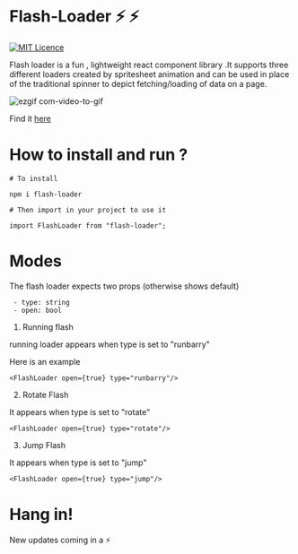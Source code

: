  # Flash-Loader ⚡️ ⚡️

[![MIT Licence](https://badges.frapsoft.com/os/mit/mit.png?v=103)](https://opensource.org/licenses/mit-license.php)

Flash loader is a fun , lightweight react component library .It supports three different loaders created by spritesheet animation and can be used in place of the traditional spinner to depict fetching/loading of data on a page.

![ezgif com-video-to-gif](https://user-images.githubusercontent.com/20151526/52904692-8ebef900-3255-11e9-83e4-f28d9d5dea6e.gif)

Find it [here](https://www.npmjs.com/package/flash-loader)

# How to install and run ?
   `# To install`
   
   `npm i flash-loader`
  
   `# Then import in your project to use it`
   
   `import FlashLoader from "flash-loader";`
  
 # Modes
 
 The flash loader expects two props (otherwise shows default)
 
     - type: string
     - open: bool
    
 1. Running flash
 
 running loader appears when type is set to "runbarry"
 
 Here is an example
 
 `<FlashLoader open={true} type="runbarry"/>`
 
 2. Rotate Flash
 
 It appears when type is set to "rotate"
 
 `<FlashLoader open={true} type="rotate"/> `
 
 3. Jump Flash
 
 It appears when type is set to "jump"
 
 `<FlashLoader open={true} type="jump"/> `
 
 # Hang in!
 New updates coming in a ⚡️
 
